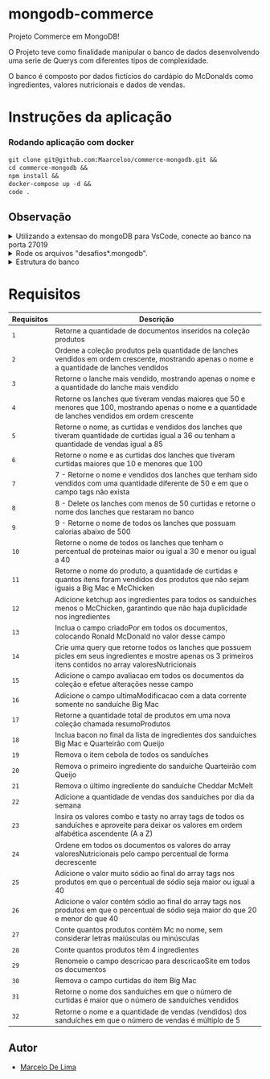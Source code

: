 # mongodb-commerce

Projeto Commerce em MongoDB!

O Projeto teve como finalidade manipular o banco de dados desenvolvendo uma serie de Querys com diferentes tipos de complexidade.

O banco é composto por dados fictícios do cardápio do McDonalds como ingredientes, valores nutricionais e dados de vendas.

# Instruções da aplicação

### Rodando aplicação com docker

```
git clone git@github.com:Maarceloo/commerce-mongodb.git &&
cd commerce-mongodb &&
npm install &&
docker-compose up -d &&
code .
```

## Observação

<details>
<summary>Utilizando a extensao do mongoDB para VsCode, conecte ao banco na porta 27019</summary>
<br>
![conectando-extensao](https://github.com/Maarceloo/commerce-mongodb/blob/main/img/conectando_extensao.png)

</details>

<details>
<summary>Rode os arquivos "desafios*.mongodb".</summary>
<br>
![rodando-querys](https://github.com/Maarceloo/commerce-mongodb/blob/main/img/rodando_Querys.png)
</details>

<details>
<summary>Estrutura do banco</summary>
<br>

```
[
  {
    "nome": "Big Mac",
    "ingredientes": [
      "hamburguer",
      "alface",
      "queijo",
      "molho especial",
      "cebola",
      "picles",
      "pão com gergelim"
    ],
    "tags": [
      "bovino",
      "pão"
    ],
    "valoresNutricionais": [
      {
        "tipo": "calorias",
        "quantidade": 502,
        "unidadeMedida": "kcal",
        "percentual": 25
      },
      {
        "tipo": "carboidratos",
        "quantidade": 45,
        "unidadeMedida": "gramas",
        "percentual": 15
      },
      {
        "tipo": "sódio",
        "quantidade": 1047,
        "unidadeMedida": "miligramas",
        "percentual": 44
      },
      {
        "tipo": "proteínas",
        "quantidade": 27,
        "unidadeMedida": "gramas",
        "percentual": 36
      },
      {
        "tipo": "lipídios",
        "quantidade": 25,
        "unidadeMedida": "gramas",
        "percentual": 45
      }
    ],
    "descricao": "Não existe nada igual\nDois hambúrgures, alface, queijo, molho especial, cebola e picles num pão com gergelim",
    "curtidas": 145,
    "vendidos": 137
  },
  {
    "nome": "Quarteirão com Queijo",
    "ingredientes": [
      "hamburguer",
      "queijo",
      "cebola",
      "picles",
      "pão com gergelim",
      "ketchup",
      "mostarda"
    ],
    "valoresNutricionais": [
      {
        "tipo": "calorias",
        "quantidade": 528,
        "unidadeMedida": "kcal",
        "percentual": 26
      },
      {
        "tipo": "carboidratos",
        "quantidade": 33,
        "unidadeMedida": "gramas",
        "percentual": 11
      },
      {
        "tipo": "sódio",
        "quantidade": 1072,
        "unidadeMedida": "miligramas",
        "percentual": 35
      },
      {
        "tipo": "proteínas",
        "quantidade": 30,
        "unidadeMedida": "gramas",
        "percentual": 40
      },
      {
        "tipo": "lipídios",
        "quantidade": 31,
        "unidadeMedida": "gramas",
        "percentual": 56
      }
    ],
    "descricao": "Inigualável. Perfeito.\nUm hambúrguer feito com pura carne bovina, envolvida por duas fatias de queijo temperado com ketchup, mostarda, cebola e picles.",
    "curtidas": 13,
    "vendidos": 39
  },
  {
    "nome": "Cheddar McMelt",
    "ingredientes": [
      "hamburguer",
      "queijo cheddar",
      "molho shoyu",
      "cebola grelhada",
      "pão escuro com gergelim"
    ],
    "valoresNutricionais": [
      {
        "tipo": "calorias",
        "quantidade": 468,
        "unidadeMedida": "kcal",
        "percentual": 23
      },
      {
        "tipo": "carboidratos",
        "quantidade": 30,
        "unidadeMedida": "gramas",
        "percentual": 10
      },
      {
        "tipo": "sódio",
        "quantidade": 819,
        "unidadeMedida": "miligramas",
        "percentual": 34
      },
      {
        "tipo": "proteínas",
        "quantidade": 28,
        "unidadeMedida": "gramas",
        "percentual": 37
      },
      {
        "tipo": "lipídios",
        "quantidade": 27,
        "unidadeMedida": "gramas",
        "percentual": 48
      }
    ],
    "descricao": "Sem palavras para descrever.\nFeito com carne bovina, delicioso queijo tipo cheddar derretido, cebola grelhada ao molho shoyu e para completar um pão escuro com gergelim.",
    "curtidas": 36,
    "vendidos": 97
  },
  {
    "nome": "McChicken",
    "ingredientes": [
      "frango empanado",
      "molho suave",
      "alface",
      "pão com gergelim"
    ],
    "valoresNutricionais": [
      {
        "tipo": "calorias",
        "quantidade": 404,
        "unidadeMedida": "kcal",
        "percentual": 20
      },
      {
        "tipo": "carboidratos",
        "quantidade": 36,
        "unidadeMedida": "gramas",
        "percentual": 12
      },
      {
        "tipo": "sódio",
        "quantidade": 718,
        "unidadeMedida": "miligramas",
        "percentual": 24
      },
      {
        "tipo": "proteínas",
        "quantidade": 17,
        "unidadeMedida": "gramas",
        "percentual": 22
      },
      {
        "tipo": "lipídios",
        "quantidade": 22,
        "unidadeMedida": "gramas",
        "percentual": 39
      }
    ],
    "tags": [
      "ave"
    ],
    "descricao": "O sabor que você adora.\nFrango empanado e dourado com molho suave e cremoso, acompanhado de alface crocante num pão com gergelim.",
    "curtidas": 108,
    "vendidos": 85
  },
  {
    "nome": "Extra Chicken",
    "ingredientes": [
      "frango empanado",
      "maionese",
      "alface",
      "pão com gergelim",
      "tomate"
    ],
    "valoresNutricionais": [
      {
        "tipo": "calorias",
        "quantidade": 345,
        "unidadeMedida": "kcal",
        "percentual": 17
      },
      {
        "tipo": "carboidratos",
        "quantidade": 35,
        "unidadeMedida": "gramas",
        "percentual": 12
      },
      {
        "tipo": "sódio",
        "quantidade": 662,
        "unidadeMedida": "miligramas",
        "percentual": 20
      },
      {
        "tipo": "proteínas",
        "quantidade": 13,
        "unidadeMedida": "gramas",
        "percentual": 18
      },
      {
        "tipo": "lipídios",
        "quantidade": 17,
        "unidadeMedida": "gramas",
        "percentual": 29
      }
    ],
    "tags": [
      "ave"
    ],
    "descricao": "Quem ama frango pede.\nPão com gergelim, frango empanado e crocante, alface crespa, tomate fresquinho e a famosa maionese do McDonald's",
    "curtidas": 64,
    "vendidos": 71
  }
]

```

</details>


# Requisitos 

| Requisitos | Descrição |
|---|---|
| `1` | Retorne a quantidade de documentos inseridos na coleção produtos |
| `2` | Ordene a coleção produtos pela quantidade de lanches vendidos em ordem crescente, mostrando apenas o nome e a quantidade de lanches vendidos |
| `3` | Retorne o lanche mais vendido, mostrando apenas o nome e a quantidade do lanche mais vendido |
| `4` | Retorne os lanches que tiveram vendas maiores que 50 e menores que 100, mostrando apenas o nome e a quantidade de lanches vendidos em ordem crescente |
| `5` | Retorne o nome, as curtidas e vendidos dos lanches que tiveram quantidade de curtidas igual a 36 ou tenham a quantidade de vendas igual a 85 |
| `6` | Retorne o nome e as curtidas dos lanches que tiveram curtidas maiores que 10 e menores que 100 |
| `7` | 7 - Retorne o nome e vendidos dos lanches que tenham sido vendidos com uma quantidade diferente de 50 e em que o campo tags não exista |
| `8` | 8 - Delete os lanches com menos de 50 curtidas e retorne o nome dos lanches que restaram no banco |
| `9` | 9 - Retorne o nome de todos os lanches que possuam calorias abaixo de 500 |
| `10` | Retorne o nome de todos os lanches que tenham o percentual de proteínas maior ou igual a 30 e menor ou igual a 40 |
| `11` | Retorne o nome do produto, a quantidade de curtidas e quantos itens foram vendidos dos produtos que não sejam iguais a Big Mac e McChicken |
| `12` | Adicione ketchup aos ingredientes para todos os sanduíches menos o McChicken, garantindo que não haja duplicidade nos ingredientes |
| `13` | Inclua o campo criadoPor em todos os documentos, colocando Ronald McDonald no valor desse campo |
| `14` | Crie uma query que retorne todos os lanches que possuem picles em seus ingredientes e mostre apenas os 3 primeiros itens contidos no array valoresNutricionais |
| `15` | Adicione o campo avaliacao em todos os documentos da coleção e efetue alterações nesse campo |
| `16` | Adicione o campo ultimaModificacao com a data corrente somente no sanduíche Big Mac |
| `17` | Retorne a quantidade total de produtos em uma nova coleção chamada resumoProdutos |
| `18` | Inclua bacon no final da lista de ingredientes dos sanduíches Big Mac e Quarteirão com Queijo |
| `19` | Remova o item cebola de todos os sanduíches |
| `20` | Remova o primeiro ingrediente do sanduíche Quarteirão com Queijo |
| `21` | Remova o último ingrediente do sanduíche Cheddar McMelt |
| `22` | Adicione a quantidade de vendas dos sanduíches por dia da semana |
| `23` | Insira os valores combo e tasty no array tags de todos os sanduíches e aproveite para deixar os valores em ordem alfabética ascendente (A a Z) |
| `24` | Ordene em todos os documentos os valores do array valoresNutricionais pelo campo percentual de forma decrescente |
| `25` | Adicione o valor muito sódio ao final do array tags nos produtos em que o percentual de sódio seja maior ou igual a 40 |
| `26` | Adicione o valor contém sódio ao final do array tags nos produtos em que o percentual de sódio seja maior do que 20 e menor do que 40 |
| `27` | Conte quantos produtos contém Mc no nome, sem considerar letras maiúsculas ou minúsculas |
| `28` | Conte quantos produtos têm 4 ingredientes |
| `29` | Renomeie o campo descricao para descricaoSite em todos os documentos |
| `30` | Remova o campo curtidas do item Big Mac |
| `31` | Retorne o nome dos sanduíches em que o número de curtidas é maior que o número de sanduíches vendidos |
| `32` | Retorne o nome e a quantidade de vendas (vendidos) dos sanduíches em que o número de vendas é múltiplo de 5 |

## Autor 
- [Marcelo De Lima](https://github.com/Maarceloo)
